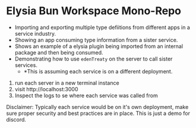 # Elysia Bun Workspace Mono-Repo

- Importing and exporting multiple type defiitions from different apps in a service industry.
- Showing an app consuming type information from a sister service.
- Shows an example of a elysia plugin being imported from an internal package and then being consumed.
- Demonstrating how to use `edenTreaty` on the server to call sister services.
  - *This is assuming each service is on a different deployment. 


1. run each server in a new terminal instance
2. visit http://localhost:3000
3. Inspect the logs to se where each service was called from

Disclaimer: Typically each service would be on it's own deployment, make sure proper security and best practices are in place. This is just a demo for discord. 


